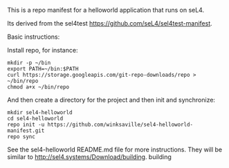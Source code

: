 This is a repo manifest for a helloworld application that
runs on seL4.

Its derived from the sel4test https://github.com/seL4/sel4test-manifest.

Basic instructions:

Install repo, for instance:
```
mkdir -p ~/bin
export PATH=~/bin:$PATH
curl https://storage.googleapis.com/git-repo-downloads/repo > ~/bin/repo
chmod a+x ~/bin/repo
```
And then create a directory for the project and then init and synchronize:
```
mkdir sel4-helloworld
cd sel4-helloworld
repo init -u https://github.com/winksaville/sel4-helloworld-manifest.git
repo sync
```
See the sel4-helloworld README.md file for more instructions. They will be
similar to http://sel4.systems/Download/building.
building 
